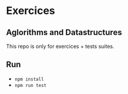 # Exercices

## Aglorithms and Datastructures

This repo is only for exercices + tests suites.

## Run

* `npm install`
* `npm run test`